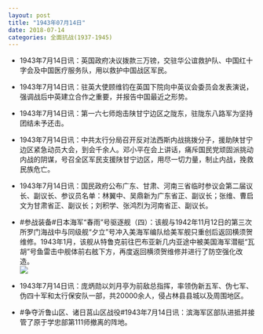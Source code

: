 ```yaml
---
layout: post
title: "1943年07月14日"
date: 2018-07-14
categories: 全面抗战(1937-1945)
---
```


<meta name="referrer" content="no-referrer" />

- 1943年7月14日讯：英国政府决议拨款三万镑，交驻华公谊救护队、中国红十字会及中国医疗服务队，用以救护中国战区军民。 

- 1943年7月14日讯：驻英大使顾维钧在英国下院向中英议会委员会发表演说，强调战后中英建立合作之重要，并报告中国最近之形势。 

- 1943年7月14日讯：第一六七师炮击陕甘宁边区之陇东，驻陇东八路军为坚持团结未予还击。 

- 1943年7月14日讯：中共太行分局召开反对法西斯内战挑拨分子，援助陕甘宁边区紧急动员大会，到会千余人。邓小平在会上讲话，痛斥国民党顽固派挑动内战的阴谋，号召全区军民支援陕甘宁边区，用尽一切力量，制止内战，挽救民族危亡。 

- 1943年7月14日讯：国民政府公布广东、甘肃、河南三省临时参议会第二届议长、副议长、参议员名单：林翼中、吴鼎新为广东省正、副议长；张维、曹启文为甘肃省正、副议长；刘积学、张鸿烈为河南省正、副议长。 

- #参战装备#日本海军“春雨”号驱逐舰（四）：该舰与1942年11月12日的第三次所罗门海战中与同级舰“夕立”号冲入美海军编队给美军舰只重创后返回横须贺维修。1943年1月，该舰从特鲁克前往巴布亚新几内亚途中被美国海军潜艇“瓦胡”号鱼雷击中舰体前右舷下方，再度返回横须贺维修并进行了防空强化改造。 <br/><img src="https://wx2.sinaimg.cn/large/aca367d8ly1ft95swq407j208c0ayt9h.jpg" />

- 1943年7月14日讯：庞炳勋以刘月亭为前敌总指挥，率领伪新五军、伪七军、伪四十军和太行保安队一部，共20000余人，侵占林县县城以及周围地区。 

- #争夺沂鲁山区、诸日莒山区战役#1943年7月14日讯：滨海军区部队进抵并接管了原于学忠部第111师撤离的阵地。 

